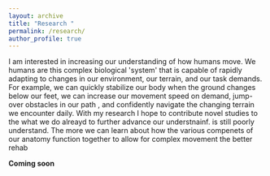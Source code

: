 ```yaml
---
layout: archive
title: "Research "
permalink: /research/
author_profile: true
---
```

I am interested in increasing our understanding of how humans move. We humans are this complex biological 'system' that is capable of rapidly adapting to changes in our environment, our terrain, and our task demands. For example, we can quickly stabilize our body when the ground changes below our feet,  we can increase our movement speed on demand, jump-over obstacles in our path , and confidently navigate the changing terrain we encounter daily. With my research I hope to contribute novel studies to the what we do alreayd to further advance our understnainf. 
is still poorly understand. The more we can learn about how the various compenets of our anatomy function together to allow for complex movement the better rehab

**Coming soon**
